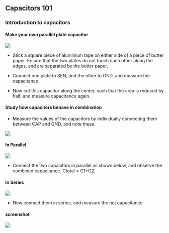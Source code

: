 Capacitors 101
---
### Introduction to capacitors
#### Make your own parallel plate capacitor

![](https://github.com/fossasia/pslab-experiments/blob/master/images/schematics/CMeasure.svg)

* Stick a square piece of aluminium tape on either side of a piece of butter paper. Ensure that the two plates do not touch each other along the edges, and are separated by the butter paper.

* Connect one plate to SEN, and the other to GND, and measure the capacitance.

* Now cut this capacitor along the center, such that the area is reduced by half, and measure capacitance again.

#### Study how capacitors behave in combination 

* Measure the values of the capacitors by individually connecting them between CAP and GND, and note these.

![](https://github.com/fossasia/pslab-experiments/blob/master/images/schematics/CMeasure.svg)

#### In Parallel

![](https://github.com/fossasia/pslab-experiments/blob/master/images/schematics/CParallelSimple.svg)

* Connect the two capacitors in parallel as shown below, and observe the combined capacitance. Ctotal = C1+C2.

#### In Series

![](https://github.com/fossasia/pslab-experiments/blob/master/images/schematics/CSeriesSimple.svg)

* Now connect them in series, and measure the net capacitance

#### screenshot

![](https://github.com/fossasia/pslab-experiments/blob/master/images/screenshots/capacitance_measurement.png)
